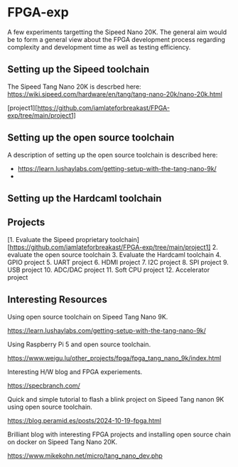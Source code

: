 # FPGA-exp
A few experiments targetting the Sipeed Nano 20K. The general aim would be to form a general view about the FPGA development process regarding complexity and development time as well as testing efficiency.

Setting up the Sipeed toolchain
-------------------------------

The Sipeed Tang Nano 20K is descrbed here: https://wiki.sipeed.com/hardware/en/tang/tang-nano-20k/nano-20k.html

[project1][https://github.com/iamlateforbreakast/FPGA-exp/tree/main/project1]

Setting up the open source toolchain
------------------------------------

A description of setting up the open source toolchain is described here: 
- https://learn.lushaylabs.com/getting-setup-with-the-tang-nano-9k/
- 

Setting up the Hardcaml toolchain
---------------------------------

Projects
--------

[1. Evaluate the Sipeed proprietary toolchain][https://github.com/iamlateforbreakast/FPGA-exp/tree/main/project1]
2. evaluate the open source toolchain
3. Evaluate the Hardcaml toolchain
4. GPIO project
5. UART project
6. HDMI project
7. I2C project
8. SPI project
9. USB project
10. ADC/DAC project
11. Soft CPU project
12. Accelerator project

Interesting Resources
---------------------

Using open source toolchain on Sipeed Tang Nano 9K.

https://learn.lushaylabs.com/getting-setup-with-the-tang-nano-9k/

Using Raspberry Pi 5 and open source toolchain.

https://www.weigu.lu/other_projects/fpga/fpga_tang_nano_9k/index.html

Interesting H/W blog and FPGA experiements.

https://specbranch.com/

Quick and simple tutorial to flash a blink project on Sipeed Tang nanon 9K using open source toolchain.

https://blog.peramid.es/posts/2024-10-19-fpga.html

Brilliant blog with interesting FPGA projects and installing open source chain on docker on Sipeed Tang Nano 20K.

https://www.mikekohn.net/micro/tang_nano_dev.php
